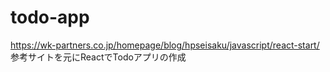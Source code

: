 # todo-app
https://wk-partners.co.jp/homepage/blog/hpseisaku/javascript/react-start/
参考サイトを元にReactでTodoアプリの作成
